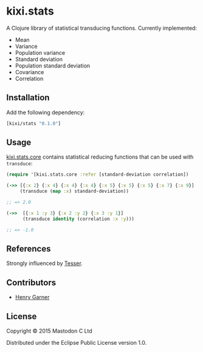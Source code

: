 # kixi.stats

A Clojure library of statistical transducing functions. Currently implemented:

* Mean
* Variance
* Population variance
* Standard deviation
* Population standard deviation
* Covariance
* Correlation

## Installation

Add the following dependency:

```clojure
[kixi/stats "0.1.0"]
```

## Usage

[kixi.stats.core](https://github.com/MastodonC/kixi.stats/blob/master/src/kixi/stats/core.clj) contains statistical reducing functions that can be used with `transduce`:

```clojure
(require '[kixi.stats.core :refer [standard-deviation correlation])

(->> [{:x 2} {:x 4} {:x 4} {:x 4} {:x 5} {:x 5} {:x 5} {:x 7} {:x 9}]
     (transduce (map :x) standard-deviation))

;; => 2.0

(->>  [{:x 1 :y 3} {:x 2 :y 2} {:x 3 :y 1}]
      (transduce identity (correlation :x :y)))

;; => -1.0
```

## References

Strongly influenced by [Tesser](https://github.com/aphyr/tesser).

## Contributors

  * [Henry Garner](https://github.com/henrygarner)

## License

Copyright © 2015 Mastodon C Ltd

Distributed under the Eclipse Public License version 1.0.
